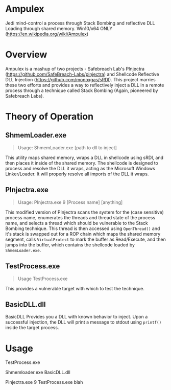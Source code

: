 # Ampulex
Jedi mind-control a process through Stack Bombing and reflective DLL Loading through shared memory.  Win10/x64 ONLY (https://en.wikipedia.org/wiki/Ampulex)


# Overview

Ampulex is a mashup of two projects - Safebreach Lab's PInjectra (https://github.com/SafeBreach-Labs/pinjectra) and Shellcode Reflective DLL Injection (https://github.com/monoxgas/sRDI).  This project marries these two efforts and provides a way to reflectively inject a DLL in a remote process through a technique called Stack Bombing (Again, pioneered by Safebreach Labs).

# Theory of Operation

ShmemLoader.exe
---------------
> Usage:
> ShmemLoader.exe [path to dll to inject]

This utility maps shared memory, wraps a DLL in shellcode using sRDI, and then places it inside of the shared memory.  The shellcode is designed to process and resolve the DLL it wraps, acting as the Microsoft Windows Linker/Loader.  It will properly resolve all imports of the DLL it wraps.


PInjectra.exe
-------------
> Usage:
> PInjectra.exe 9 [Process name] [anything]

This modified version of PInjectra scans the system for the (case sensitive) process name, enumerates the threads and thread state of the process name, and selects a thread which should be vulnerable to the Stack Bombing technique.  This thread is then accessed using `OpenThread()` and it's stack is swapped out for a ROP chain which maps the shared memory segment, calls `VirtualProtect` to mark the buffer as Read/Execute, and then jumps into the buffer, which contains the shellcode loaded by `ShmemLoader.exe`.

TestProcess.exe
---------------
> Usage
> TestProcess.exe

This provides a vulnerable target with which to test the technique.

BasicDLL.dll
------------
BasicDLL Provides you a DLL with known behavior to inject.  Upon a successful injection, the DLL will print a message to stdout using `printf()` inside the target process.


# Usage

TestProcess.exe

Shmemloader.exe BasicDLL.dll

PInjectra.exe 9 TestProcess.exe blah


